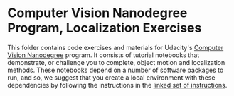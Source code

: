 # Computer Vision Nanodegree Program, Localization Exercises

This folder contains code exercises and materials for Udacity's [Computer Vision Nanodegree](https://www.udacity.com/course/computer-vision-nanodegree--nd891) program. It consists of tutorial notebooks that demonstrate, or challenge you to complete, object motion and localization methods. These notebooks depend on a number of software packages to run, and so, we suggest that you create a local environment with these dependencies by following the instructions in the [linked set of instructions](https://github.com/udacity/CVND_Exercises/blob/master/README.md).
